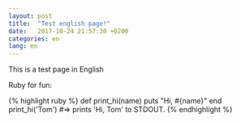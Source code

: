 ```yaml
---
layout: post
title:  "Test english page!"
date:   2017-10-24 21:57:30 +0200
categories: en
lang: en
---
```

This is a test page in English

Ruby for fun:

{% highlight ruby %}
def print_hi(name)
  puts "Hi, #{name}"
end
print_hi('Tom')
#=> prints 'Hi, Tom' to STDOUT.
{% endhighlight %}
